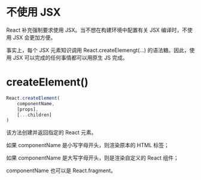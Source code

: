 # 不使用 JSX

React 补充强制要求使用 JSX。当不想在构建环境中配置有关 JSX 编译时，不使用 JSX 会更加方便。

事实上，每个 JSX 元素知识调用 React.createElemengt(...) 的语法糖。因此，使用 JSX 可以完成的任何事情都可以用原生 JS 完成。

# createElement()

```jsx
React.createElement(
	componentName,
    [props],
    [...children]
)
```

该方法创建并返回指定的 React 元素。

如果 componentName 是小写字母开头，则渲染原本的 HTML 标签；

如果 componentName 是大写字母开头，则是渲染自定义的 React 组件；

componentName 也可以是 React.fragment。
